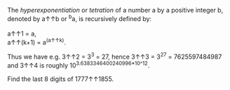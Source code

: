 <p>The <span style="font-style:italic;">hyperexponentiation</span> or <span style="font-style:italic;">tetration</span> of a number a by a positive integer b, denoted by a↑↑b or <sup>b</sup>a, is recursively defined by:<br /><br />
a↑↑1 = a,<br />
a↑↑(k+1) = a<sup>(a↑↑k)</sup>.</p>
<p>
Thus we have e.g. 3↑↑2 = 3<sup>3</sup> = 27, hence 3↑↑3 = 3<sup>27</sup> = 7625597484987 and 3↑↑4 is roughly 10<sup>3.6383346400240996*10^12</sup>.</p>
<p>Find the last 8 digits of 1777↑↑1855.</p>
